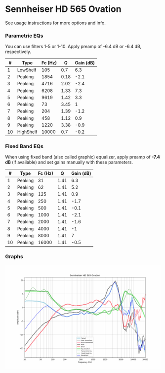 # Sennheiser HD 565 Ovation
See [usage instructions](https://github.com/jaakkopasanen/AutoEq#usage) for more options and info.

### Parametric EQs
You can use filters 1-5 or 1-10. Apply preamp of -6.4 dB or -6.4 dB, respectively.

|   # | Type      |   Fc (Hz) |    Q |   Gain (dB) |
|-----|-----------|-----------|------|-------------|
|   1 | LowShelf  |       105 | 0.7  |         6.3 |
|   2 | Peaking   |      1854 | 0.18 |        -2.1 |
|   3 | Peaking   |      4716 | 2.02 |        -2.4 |
|   4 | Peaking   |      6208 | 1.33 |         7.3 |
|   5 | Peaking   |      9619 | 1.42 |         3.3 |
|   6 | Peaking   |        73 | 3.45 |         1   |
|   7 | Peaking   |       204 | 1.39 |        -1.2 |
|   8 | Peaking   |       458 | 1.12 |         0.9 |
|   9 | Peaking   |      1220 | 3.38 |        -0.9 |
|  10 | HighShelf |     10000 | 0.7  |        -0.2 |

### Fixed Band EQs
When using fixed band (also called graphic) equalizer, apply preamp of **-7.4 dB** (if available) and set gains manually with these parameters.

|   # | Type    |   Fc (Hz) |    Q |   Gain (dB) |
|-----|---------|-----------|------|-------------|
|   1 | Peaking |        31 | 1.41 |         6.3 |
|   2 | Peaking |        62 | 1.41 |         5.2 |
|   3 | Peaking |       125 | 1.41 |         0.9 |
|   4 | Peaking |       250 | 1.41 |        -1.7 |
|   5 | Peaking |       500 | 1.41 |        -0.1 |
|   6 | Peaking |      1000 | 1.41 |        -2.1 |
|   7 | Peaking |      2000 | 1.41 |        -1.6 |
|   8 | Peaking |      4000 | 1.41 |        -1   |
|   9 | Peaking |      8000 | 1.41 |         7   |
|  10 | Peaking |     16000 | 1.41 |        -0.5 |

### Graphs
![](./Sennheiser%20HD%20565%20Ovation.png)
